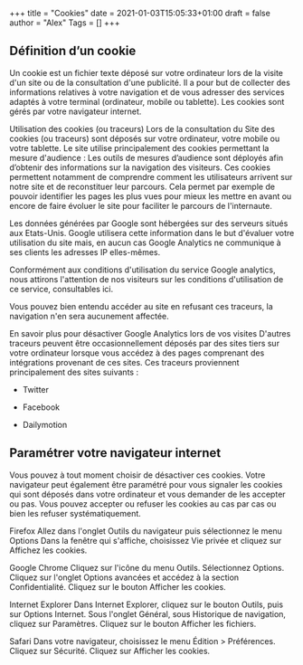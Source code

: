 +++
title = "Cookies"
date = 2021-01-03T15:05:33+01:00
draft = false
author = "Alex"
Tags = []
+++

## Définition d’un cookie

Un cookie est un fichier texte déposé sur votre ordinateur lors de la visite d'un site ou de la consultation d'une publicité. Il a pour but de collecter des informations relatives à votre navigation et de vous adresser des services adaptés à votre terminal (ordinateur, mobile ou tablette). Les cookies sont gérés par votre navigateur internet.

 

Utilisation des cookies (ou traceurs) 
Lors de la consultation du Site des cookies (ou traceurs) sont déposés sur votre ordinateur, votre mobile ou votre tablette.
Le site utilise principalement des cookies permettant la mesure d'audience : 
Les outils de mesures d’audience sont déployés afin d’obtenir des informations sur la navigation des visiteurs. Ces cookies permettent notamment de comprendre comment les utilisateurs arrivent sur notre site et de reconstituer leur parcours. Cela permet par exemple de pouvoir identifier les pages les plus vues pour mieux les mettre en avant ou encore de faire évoluer le site pour faciliter le parcours de l'internaute.
 

Les données générées par Google sont hébergées sur des serveurs situés aux Etats-Unis. Google utilisera cette information dans le but d'évaluer votre utilisation du site mais, en aucun cas Google Analytics ne communique à ses clients les adresses IP elles-mêmes.

Conformément aux conditions d'utilisation du service Google analytics, nous attirons l'attention de nos visiteurs sur les conditions d'utilisation de ce service, consultables ici.

Vous pouvez bien entendu accéder au site en refusant ces traceurs, la navigation n'en sera aucunement affectée.

En savoir plus pour désactiver Google Analytics lors de vos visites
D'autres traceurs peuvent être occasionnellement déposés par des sites tiers sur votre ordinateur lorsque vous accédez à des pages comprenant des intégrations provenant de ces sites.
Ces traceurs proviennent principalement des sites suivants :

- Twitter

- Facebook

- Dailymotion

## Paramétrer votre navigateur internet

Vous pouvez à tout moment choisir de désactiver ces cookies. Votre navigateur peut également être paramétré pour vous signaler les cookies qui sont déposés dans votre ordinateur et vous demander de les accepter ou pas. Vous pouvez accepter ou refuser les cookies au cas par cas ou bien les refuser systématiquement.

Firefox
Allez dans l'onglet Outils du navigateur puis sélectionnez le menu Options Dans la fenêtre qui s'affiche, choisissez Vie privée et cliquez sur Affichez les cookies.

Google Chrome
Cliquez sur l'icône du menu Outils. Sélectionnez Options. Cliquez sur l'onglet Options avancées et accédez à la section Confidentialité. Cliquez sur le bouton Afficher les cookies.

Internet Explorer
Dans Internet Explorer, cliquez sur le bouton Outils, puis sur Options Internet. Sous l'onglet Général, sous Historique de navigation, cliquez sur Paramètres. Cliquez sur le bouton Afficher les fichiers.

Safari
Dans votre navigateur, choisissez le menu Édition > Préférences. Cliquez sur Sécurité. Cliquez sur Afficher les cookies.